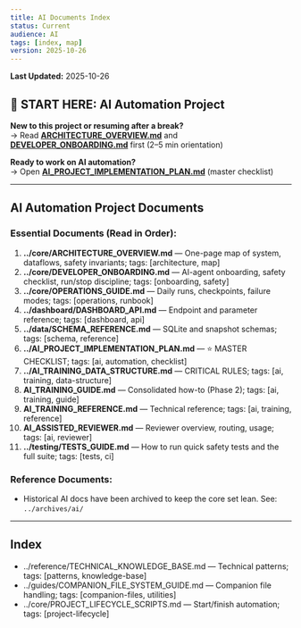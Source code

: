 ```yaml
---
title: AI Documents Index
status: Current
audience: AI
tags: [index, map]
version: 2025-10-26
---
```


**Last Updated:** 2025-10-26


## 🎯 START HERE: AI Automation Project

**New to this project or resuming after a break?**  
→ Read **[ARCHITECTURE_OVERVIEW.md](../core/ARCHITECTURE_OVERVIEW.md)** and **[DEVELOPER_ONBOARDING.md](../core/DEVELOPER_ONBOARDING.md)** first (2–5 min orientation)

**Ready to work on AI automation?**  
→ Open **[AI_PROJECT_IMPLEMENTATION_PLAN.md](../AI_PROJECT_IMPLEMENTATION_PLAN.md)** (master checklist)

---

## AI Automation Project Documents

### Essential Documents (Read in Order):
1. **../core/ARCHITECTURE_OVERVIEW.md** — One-page map of system, dataflows, safety invariants; tags: [architecture, map]
2. **../core/DEVELOPER_ONBOARDING.md** — AI-agent onboarding, safety checklist, run/stop discipline; tags: [onboarding, safety]
3. **../core/OPERATIONS_GUIDE.md** — Daily runs, checkpoints, failure modes; tags: [operations, runbook]
4. **../dashboard/DASHBOARD_API.md** — Endpoint and parameter reference; tags: [dashboard, api]
5. **../data/SCHEMA_REFERENCE.md** — SQLite and snapshot schemas; tags: [schema, reference]
6. **../AI_PROJECT_IMPLEMENTATION_PLAN.md** — ⭐ MASTER CHECKLIST; tags: [ai, automation, checklist]
7. **../AI_TRAINING_DATA_STRUCTURE.md** — CRITICAL RULES; tags: [ai, training, data-structure]
8. **AI_TRAINING_GUIDE.md** — Consolidated how-to (Phase 2); tags: [ai, training, guide]
9. **AI_TRAINING_REFERENCE.md** — Technical reference; tags: [ai, training, reference]
10. **AI_ASSISTED_REVIEWER.md** — Reviewer overview, routing, usage; tags: [ai, reviewer]
11. **../testing/TESTS_GUIDE.md** — How to run quick safety tests and the full suite; tags: [tests, ci]

### Reference Documents:
- Historical AI docs have been archived to keep the core set lean. See: `../archives/ai/`

---

## Index

- ../reference/TECHNICAL_KNOWLEDGE_BASE.md — Technical patterns; tags: [patterns, knowledge-base]
- ../guides/COMPANION_FILE_SYSTEM_GUIDE.md — Companion file handling; tags: [companion-files, utilities]
- ../core/PROJECT_LIFECYCLE_SCRIPTS.md — Start/finish automation; tags: [project-lifecycle]


